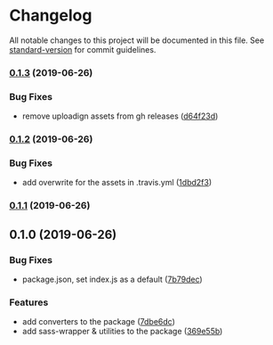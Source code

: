 # Changelog

All notable changes to this project will be documented in this file. See [standard-version](https://github.com/conventional-changelog/standard-version) for commit guidelines.

### [0.1.3](https://github.com/violacss/pegbox/compare/v0.1.2...v0.1.3) (2019-06-26)


### Bug Fixes

* remove uploadign assets from gh releases ([d64f23d](https://github.com/violacss/pegbox/commit/d64f23d))



### [0.1.2](https://github.com/violacss/pegbox/compare/v0.1.1...v0.1.2) (2019-06-26)


### Bug Fixes

* add overwrite for the assets in .travis.yml ([1dbd2f3](https://github.com/violacss/pegbox/commit/1dbd2f3))



### [0.1.1](https://github.com/violacss/pegbox/compare/v0.1.0...v0.1.1) (2019-06-26)



## 0.1.0 (2019-06-26)


### Bug Fixes

* package.json, set index.js as a default ([7b79dec](https://github.com/violacss/pegbox/commit/7b79dec))


### Features

* add converters to the package ([7dbe6dc](https://github.com/violacss/pegbox/commit/7dbe6dc))
* add sass-wrapper & utilities to the package ([369e55b](https://github.com/violacss/pegbox/commit/369e55b))
